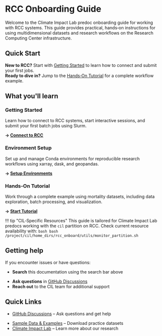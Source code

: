 # RCC Onboarding Guide

Welcome to the Climate Impact Lab predoc onboarding guide for working with RCC systems. This guide provides practical, hands‑on instructions for using multidimensional datasets and research workflows on the Research Computing Center infrastructure.

## Quick Start

**New to RCC?** Start with [Getting Started](getting-started/) to learn how to connect and submit your first jobs.  
**Ready to dive in?** Jump to the [Hands‑On Tutorial](hands-on-tutorial/) for a complete workflow example.

<!-- **Need reference materials?** Browse the [Reference](reference/) section for detailed documentation. -->

## What you'll learn

### Getting Started
Learn how to connect to RCC systems, start interactive sessions, and submit your first batch jobs using Slurm.

**→ [Connect to RCC](getting-started/)**

### Environment Setup  
Set up and manage Conda environments for reproducible research workflows using xarray, dask, and geopandas.

**→ [Setup Environments](environment-setup/conda-basics/)**

### Hands‑On Tutorial
Work through a complete example using mortality datasets, including data exploration, batch processing, and visualization.

**→ [Start Tutorial](hands-on-tutorial/)**

<!-- ### Reference Materials
Access detailed documentation on Slurm commands, data formats, and common code patterns for ongoing reference.

**→ [Browse Reference](reference/)** -->

!!! tip "CIL‑Specific Resources"
    This guide is tailored for Climate Impact Lab predocs working with the `cil` partition on RCC. Check current resource availability with:
    ```bash
    bash /project/cil/home_dirs/rcc_onboard/utils/monitor_partition.sh
    ```

## Getting help

If you encounter issues or have questions:

- **Search** this documentation using the search bar above  
<!-- - **Browse** the [troubleshooting section](troubleshooting/) for common problems and solutions -->
- **Ask questions** in [GitHub Discussions](https://github.com/ClimateImpactLab/rcc-onboarding/discussions)  
- **Reach out** to the CIL team for additional support

## Quick Links

- [GitHub Discussions](https://github.com/ClimateImpactLab/rcc-onboarding/discussions) – Ask questions and get help  
<!-- - [Troubleshooting](troubleshooting/) – Common issues and solutions -->
- [Sample Data & Examples](examples/) – Download practice datasets  
- [Climate Impact Lab](https://www.impactlab.org/) – Learn more about our research
